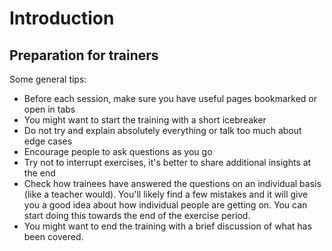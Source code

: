 # Introduction

## Preparation for trainers

Some general tips:
- Before each session, make sure you have useful pages bookmarked or open in tabs
- You might want to start the training with a short icebreaker
- Do not try and explain absolutely everything or talk too much about edge cases
- Encourage people to ask questions as you go
- Try not to interrupt exercises, it's better to share additional insights at the end
- Check how trainees have answered the questions on an individual basis (like a teacher would). You'll likely find a few mistakes and it will give you a good idea about how individual people are getting on. You can start doing this towards the end of the exercise period.
- You might want to end the training with a brief discussion of what has been covered.
